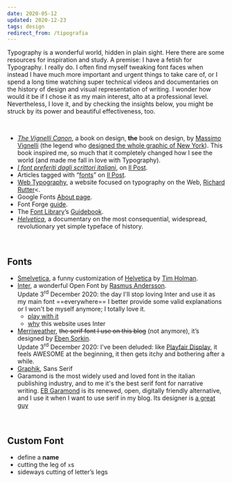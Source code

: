 ```yaml
---
date: 2020-05-12
updated: 2020-12-23
tags: design
redirect_from: /tipografia
---
```

Typography is a wonderful world, hidden in plain sight. Here there are some resources for inspiration and study.
A premise: I have a fetish for Typography. I really do. I often find myself tweaking font faces when instead I have much more important and urgent things to take care of, or I spend a long time watching super technical videos and documentaries on the history of design and visual representation of writing. I wonder how would it be if I chose it as my main interest, alto at a professional level. Nevertheless, I love it, and by checking the insights below, you might be struck by its power and beautiful effectiveness, too.

<br>

- [*The Vignelli Canon*](), a book on design, **the** book on design, by [Massimo Vignelli](https://www.wikiwand.com/en/Massimo_Vignelli "Massimo Vignelli on Wikipedia") (the legend who [designed the whole graphic of New York](https://nyti.ms/1mzoUBo)). This book inspired me, so much that it completely changed how I see the world (and made me fall in love with Typography).
- [*I font preferiti dagli scrittori italiani*](https://www.ilpost.it/2020/02/09/font-preferiti-scrittori-italiani/ "I font preferiti dagli scrittori italiani - Il Post"), on [Il Post](https://ilpost.it).
- Articles tagged with “[fonts](https://www.ilpost.it/tag/font/)” on [Il Post](https://ilpost.it).
- [Web Typography](http://webtypography.net/), a website focused on typography on the Web, [Richard Rutter](http://clagnut.com/)<.
- Google Fonts [About page](https://fonts.google.com/about "Google Fonts About page").
- Font Forge [guide](http://designwithfontforge.com/en-US/index.html).
- The [Font Library](https://fontlibrary.org/ "Font Library")’s [Guidebook](https://fontlibrary.org/en/guidebook "Guidebook page on Font Library").
- [*Helvetica*](https://www.imdb.com/title/tt0847817/ "Helvetica on IMDb"), a documentary on the most consequential, widespread, revolutionary yet simple typeface of history.

<br>

## Fonts

- [Smelvetica](http://tholman.com/post/smelvetica "Smelvetica on Tim Holman website"), a funny customization of [Helvetica](https://en.wikipedia.org/wiki/Helvetica) by [Tim Holman](https://tholman.com "Tim Holman's website").
- [Inter](https://rsms.me/inter "Inter official website"), a wonderful Open Font by [Rasmus Andersson](https://rsms.me "Rasmus Andersson’s website").   
Update 3<sup>rd</sup> December 2020: the day I'll stop loving Inter and use it as my main font ==everywhere== I better provide some valid explanations or I won't be myself anymore; I totally love it.
	- [play with it](https://rsms.me/inter/lab/)
	- [why](/genesi#tipografia) this website uses Inter
- [Merriweather](https://github.com/SorkinType/Merriweather), ~~the serif font I use on this blog~~ (not anymore), it’s designed by [Eben Sorkin](http://sorkintype.com/about.html).   
Update 3<sup>rd</sup> December 2020: I've been deluded: like [Playfair Display](https://github.com/clauseggers/Playfair-Display), it feels AWESOME at the beginning, it then gets itchy and bothering after a while.
- [Graphik](https://commercialtype.com/catalog/graphik), Sans Serif
- Garamond is the most widely used and loved font in the italian publishing industry, and to me it's the best serif font for narrative writing. [EB Garamond](http://www.georgduffner.at/ebgaramond/) is its renewed, open, digitally friendly alternative, and I use it when I want to use serif in my blog. Its designer is [a great guy](http://georgduffner.at/)

<br>

## Custom Font

- define a **name**
- cutting the leg of `x`s
- sideways cutting of letter’s legs